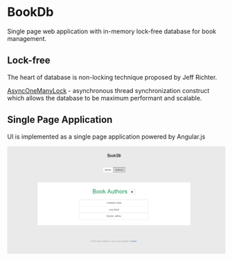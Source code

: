 # BookDb
Single page web application with in-memory lock-free database for book management.

## Lock-free
The heart of database is non-locking technique proposed by Jeff Richter. 

[AsyncOneManyLock](/BookDb/BookDb/Infrastructure/Threading/AsyncOneManyLock.cs) - asynchronous thread synchronization construct which allows the database to be maximum performant and scalable.

## Single Page Application
UI is implemented as a single page application powered by Angular.js

![](Assets/ss.png?raw=true)
